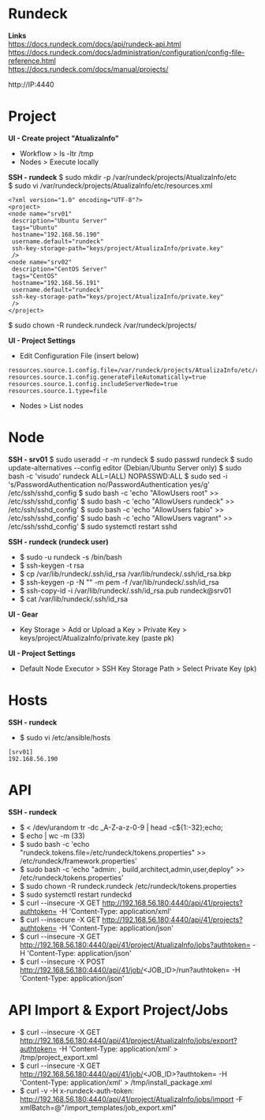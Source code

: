 # Rundeck

**Links**<br>
https://docs.rundeck.com/docs/api/rundeck-api.html<br>
https://docs.rundeck.com/docs/administration/configuration/config-file-reference.html<br>
https://docs.rundeck.com/docs/manual/projects/<br>

http://IP:4440

# Project
**UI - Create project "AtualizaInfo"**
* Workflow > ls -ltr /tmp
* Nodes > Execute locally

**SSH - rundeck**
$ sudo mkdir -p /var/rundeck/projects/AtualizaInfo/etc<br>
$ sudo vi /var/rundeck/projects/AtualizaInfo/etc/resources.xml<br>
```
<?xml version="1.0" encoding="UTF-8"?>
<project>
<node name="srv01"
 description="Ubuntu Server"
 tags="Ubuntu"
 hostname="192.168.56.190"
 username.default="rundeck"
 ssh-key-storage-path="keys/project/AtualizaInfo/private.key"
 />
<node name="srv02"
 description="CentOS Server"
 tags="CentOS"
 hostname="192.168.56.191"
 username.default="rundeck"
 ssh-key-storage-path="keys/project/AtualizaInfo/private.key"
 />
</project>
```
 $ sudo chown -R rundeck.rundeck /var/rundeck/projects/

**UI - Project Settings**
* Edit Configuration File (insert below)
```
resources.source.1.config.file=/var/rundeck/projects/AtualizaInfo/etc/resources.xml
resources.source.1.config.generateFileAutomatically=true
resources.source.1.config.includeServerNode=true
resources.source.1.type=file
```
* Nodes > List nodes

# Node
**SSH - srv01**
$ sudo useradd -r -m rundeck
$ sudo passwd rundeck
$ sudo update-alternatives --config editor (Debian/Ubuntu Server only)
$ sudo bash -c 'visudo'
    rundeck ALL=(ALL) NOPASSWD:ALL
$ sudo sed -i 's/PasswordAuthentication no/PasswordAuthentication yes/g' /etc/ssh/sshd_config
$ sudo bash -c 'echo "AllowUsers root" >> /etc/ssh/sshd_config'
$ sudo bash -c 'echo "AllowUsers rundeck" >> /etc/ssh/sshd_config'
$ sudo bash -c 'echo "AllowUsers fabio" >> /etc/ssh/sshd_config'
$ sudo bash -c 'echo "AllowUsers vagrant" >> /etc/ssh/sshd_config'
$ sudo systemctl restart sshd

**SSH - rundeck (rundeck user)**
* $ sudo -u rundeck -s /bin/bash
* $ ssh-keygen -t rsa
* $ cp /var/lib/rundeck/.ssh/id_rsa /var/lib/rundeck/.ssh/id_rsa.bkp
* $ ssh-keygen -p -N "" -m pem -f /var/lib/rundeck/.ssh/id_rsa
* $ ssh-copy-id -i /var/lib/rundeck/.ssh/id_rsa.pub rundeck@srv01
* $ cat /var/lib/rundeck/.ssh/id_rsa

**UI - Gear**
* Key Storage > Add or Upload a Key > Private Key > keys/project/AtualizaInfo/private.key (paste pk)

**UI - Project Settings**
* Default Node Executor > SSH Key Storage Path > Select Private Key (pk)

# Hosts
**SSH - rundeck**
* $ sudo vi /etc/ansible/hosts
```
[srv01]
192.168.56.190
```

# API
**SSH - rundeck**
* $ < /dev/urandom tr -dc _A-Z-a-z-0-9 | head -c${1:-32};echo; 
* $ echo <TOKEN> | wc -m (33)
* $ sudo bash -c 'echo "rundeck.tokens.file=/etc/rundeck/tokens.properties" >> /etc/rundeck/framework.properties'
* $ sudo bash -c 'echo "admin: <TOKEN>, build,architect,admin,user,deploy" >> /etc/rundeck/tokens.properties'
* $ sudo chown -R rundeck.rundeck /etc/rundeck/tokens.properties
* $ sudo systemctl restart rundeckd
* $ curl --insecure -X GET http://192.168.56.180:4440/api/41/projects?authtoken=<TOKEN> -H 'Content-Type: application/xml'
* $ curl --insecure -X GET http://192.168.56.180:4440/api/41/projects?authtoken=<TOKEN> -H 'Content-Type: application/json'
* $ curl --insecure -X GET http://192.168.56.180:4440/api/41/project/AtualizaInfo/jobs?authtoken=<TOKEN> -H 'Content-Type: application/json'
* $ curl --insecure -X POST http://192.168.56.180:4440/api/41/job/<JOB_ID>/run?authtoken=<TOKEN> -H 'Content-Type: application/json'

# API Import & Export Project/Jobs
* $ curl --insecure -X GET http://192.168.56.180:4440/api/41/project/AtualizaInfo/jobs/export?authtoken=<TOKEN> -H 'Content-Type: application/xml' > /tmp/project_export.xml
* $ curl --insecure -X GET http://192.168.56.180:4440/api/41/job/<JOB_ID>?authtoken=<TOKEN> -H 'Content-Type: application/xml' > /tmp/install_package.xml
* $ curl -v -H x-rundeck-auth-token:<TOKEN> http://192.168.56.180:4440/api/41/project/AtualizaInfo/jobs/import -F xmlBatch=@"/import_templates/job_export.xml"
